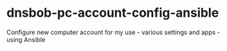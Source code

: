 # dnsbob-pc-account-config-ansible
Configure new computer account for my use - various settings and apps - using Ansible

